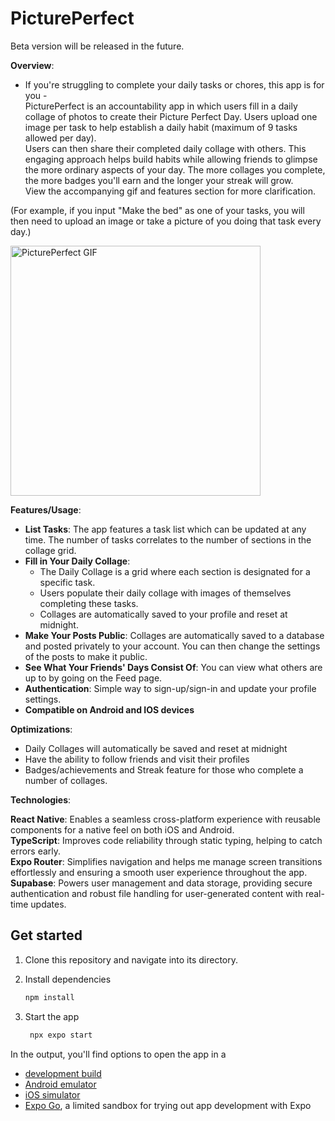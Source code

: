 # PicturePerfect
Beta version will be released in the future.

**Overview**:

- If you're struggling to complete your daily tasks or chores, this app is for you -  
PicturePerfect is an accountability app in which users fill in a daily collage of photos to create their Picture Perfect Day. Users upload one image per task to help establish a daily habit (maximum of 9 tasks allowed per day).  
Users can then share their completed daily collage with others. This engaging approach helps build habits while allowing friends to glimpse the more ordinary aspects of your day. The more collages you complete, the more badges you'll earn and the longer your streak will grow.  
View the accompanying gif and features section for more clarification.

(For example, if you input "Make the bed" as one of your tasks, you will then need to upload an image or take a picture of you doing that task every day.)
  
<img src="https://github.com/zoyaumar/picture-perfect-app/blob/main/pictureapp.gif" alt="PicturePerfect GIF" width="400"/>

**Features/Usage**:
- **List Tasks**: The app features a task list which can be updated at any time. The number of tasks correlates to the number of sections in the collage grid. 
- **Fill in Your Daily Collage**:
   - The Daily Collage is a grid where each section is designated for a specific task.
   - Users populate their daily collage with images of themselves completing these tasks.
   - Collages are automatically saved to your profile and reset at midnight.
- **Make Your Posts Public**: Collages are automatically saved to a database and posted privately to your account. You can then change the settings of the posts to make it public.
- **See What Your Friends' Days Consist Of**: You can view what others are up to by going on the Feed page.
- **Authentication**: Simple way to sign-up/sign-in and update your profile settings. 
- **Compatible on Android and IOS devices**
  
 **Optimizations**:
 - Daily Collages will automatically be saved and reset at midnight 
 - Have the ability to follow friends and visit their profiles
 - Badges/achievements and Streak feature for those who complete a number of collages.
   
**Technologies**:

**React Native**: Enables a seamless cross-platform experience with reusable components for a native feel on both iOS and Android.  
**TypeScript**: Improves code reliability through static typing, helping to catch errors early.  
**Expo Router**: Simplifies navigation and helps me manage screen transitions effortlessly and ensuring a smooth user experience throughout the app.  
**Supabase**: Powers user management and data storage, providing secure authentication and robust file handling for user-generated content with real-time updates.


## Get started

1. Clone this repository and navigate into its directory.

2. Install dependencies

   ```bash
   npm install
   ```

3. Start the app

   ```bash
    npx expo start
   ```

In the output, you'll find options to open the app in a

- [development build](https://docs.expo.dev/develop/development-builds/introduction/)
- [Android emulator](https://docs.expo.dev/workflow/android-studio-emulator/)
- [iOS simulator](https://docs.expo.dev/workflow/ios-simulator/)
- [Expo Go](https://expo.dev/go), a limited sandbox for trying out app development with Expo
